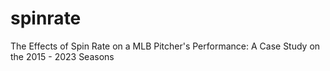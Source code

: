 # spinrate
The Effects of Spin Rate on a MLB Pitcher's Performance: A Case Study on the 2015 - 2023 Seasons
